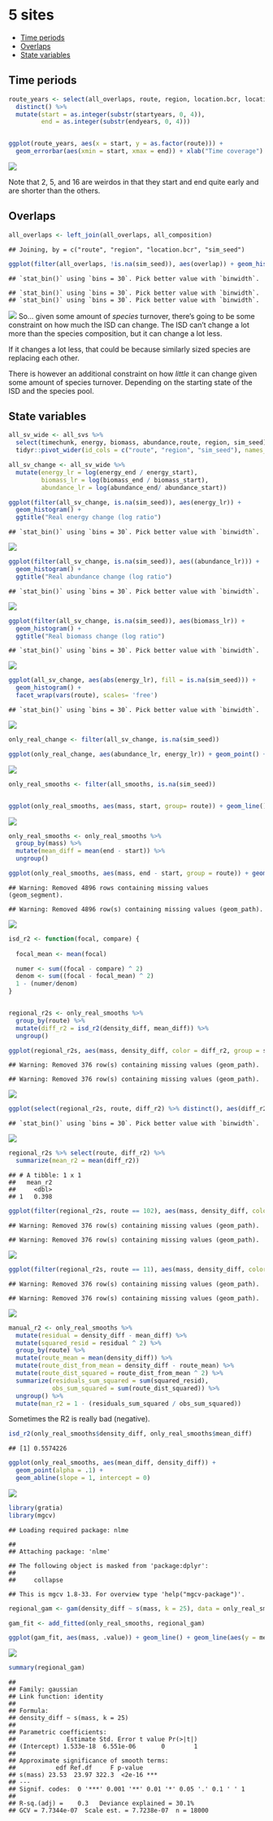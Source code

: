 5 sites
================

  - [Time periods](#time-periods)
  - [Overlaps](#overlaps)
  - [State variables](#state-variables)

## Time periods

``` r
route_years <- select(all_overlaps, route, region, location.bcr, location.routename, startyears, endyears) %>%
  distinct() %>%
  mutate(start = as.integer(substr(startyears, 0, 4)),
         end = as.integer(substr(endyears, 0, 4)))


ggplot(route_years, aes(x = start, y = as.factor(route))) + 
  geom_errorbar(aes(xmin = start, xmax = end)) + xlab("Time coverage") + ylab("Route")
```

![](explore_notsmall_files/figure-gfm/unnamed-chunk-1-1.png)<!-- -->

Note that 2, 5, and 16 are weirdos in that they start and end quite
early and are shorter than the others.

## Overlaps

``` r
all_overlaps <- left_join(all_overlaps, all_composition)
```

    ## Joining, by = c("route", "region", "location.bcr", "sim_seed")

``` r
ggplot(filter(all_overlaps, !is.na(sim_seed)), aes(overlap)) + geom_histogram() + facet_wrap(vars(route), scales = "free_y", ncol = 3) + geom_histogram(data = filter(all_overlaps, is.na(sim_seed)), fill = "orange") + geom_histogram(data = filter(all_overlaps, is.na(sim_seed)), aes(x = composition_overlap), fill = "green")
```

    ## `stat_bin()` using `bins = 30`. Pick better value with `binwidth`.

    ## `stat_bin()` using `bins = 30`. Pick better value with `binwidth`.
    ## `stat_bin()` using `bins = 30`. Pick better value with `binwidth`.

![](explore_notsmall_files/figure-gfm/unnamed-chunk-2-1.png)<!-- --> So…
given some amount of *species* turnover, there’s going to be some
constraint on how much the ISD can change. The ISD can’t change a lot
more than the species composition, but it can change a lot less.

If it changes a lot less, that could be because similarly sized species
are replacing each other.

There is however an additional constraint on how *little* it can change
given some amount of species turnover. Depending on the starting state
of the ISD and the species pool.

## State variables

``` r
all_sv_wide <- all_svs %>%
  select(timechunk, energy, biomass, abundance,route, region, sim_seed) %>%
  tidyr::pivot_wider(id_cols = c("route", "region", "sim_seed"), names_from = timechunk, values_from = c("energy", "biomass", "abundance"))

all_sv_change <- all_sv_wide %>%
  mutate(energy_lr = log(energy_end / energy_start),
         biomass_lr = log(biomass_end / biomass_start),
         abundance_lr = log(abundance_end/ abundance_start))

ggplot(filter(all_sv_change, is.na(sim_seed)), aes(energy_lr)) + 
  geom_histogram() +
  ggtitle("Real energy change (log ratio")
```

    ## `stat_bin()` using `bins = 30`. Pick better value with `binwidth`.

![](explore_notsmall_files/figure-gfm/unnamed-chunk-3-1.png)<!-- -->

``` r
ggplot(filter(all_sv_change, is.na(sim_seed)), aes((abundance_lr))) + 
  geom_histogram() +
  ggtitle("Real abundance change (log ratio")
```

    ## `stat_bin()` using `bins = 30`. Pick better value with `binwidth`.

![](explore_notsmall_files/figure-gfm/unnamed-chunk-3-2.png)<!-- -->

``` r
ggplot(filter(all_sv_change, is.na(sim_seed)), aes(biomass_lr)) + 
  geom_histogram() +
  ggtitle("Real biomass change (log ratio")
```

    ## `stat_bin()` using `bins = 30`. Pick better value with `binwidth`.

![](explore_notsmall_files/figure-gfm/unnamed-chunk-3-3.png)<!-- -->

``` r
ggplot(all_sv_change, aes(abs(energy_lr), fill = is.na(sim_seed))) +
  geom_histogram() +
  facet_wrap(vars(route), scales= 'free')
```

    ## `stat_bin()` using `bins = 30`. Pick better value with `binwidth`.

![](explore_notsmall_files/figure-gfm/unnamed-chunk-4-1.png)<!-- -->

``` r
only_real_change <- filter(all_sv_change, is.na(sim_seed))

ggplot(only_real_change, aes(abundance_lr, energy_lr)) + geom_point() + geom_abline(slope = 1, intercept= 0) #+ geom_point(data = filter(sv_change, is.na(sim_seed)), aes(abundance_change, energy_change), color = "pink")
```

![](explore_notsmall_files/figure-gfm/unnamed-chunk-5-1.png)<!-- -->

``` r
only_real_smooths <- filter(all_smooths, is.na(sim_seed))


ggplot(only_real_smooths, aes(mass, start, group= route)) + geom_line()
```

![](explore_notsmall_files/figure-gfm/unnamed-chunk-6-1.png)<!-- -->

<!-- ```{r} -->

<!-- start_overlaps <- list() -->

<!-- pairs <- expand.grid(a = unique(only_real_smooths$route), b = unique(only_real_smooths$route)) %>% -->

<!--   group_by_all() %>% -->

<!--   mutate(one = min(a, b), -->

<!--          two = max(a, b)) %>% -->

<!--   ungroup() %>% -->

<!--   filter(one != two) %>% -->

<!--   select(one, two) %>% -->

<!--   distinct() -->

<!-- for(i in 1:nrow(pairs)) { -->

<!--   comparison <- filter(only_real_smooths, route %in% pairs[i,]) %>% -->

<!--     select(route, mass, start, end) %>% -->

<!--     group_by_all() %>% -->

<!--     mutate(route = ifelse(route == pairs[i, 1], "one", "two")) %>% -->

<!--     ungroup() %>% -->

<!--     tidyr::pivot_wider(id_cols = mass, names_from = route, values_from = c("start", "end")) %>% -->

<!--     group_by_all() %>% -->

<!--     mutate(startmin = min(start_one, start_two), -->

<!--            endmin = min(end_one, end_two)) %>% -->

<!--     ungroup() -->

<!--   start_overlaps[[i]] <- data.frame( -->

<!--     one = pairs[i,1], -->

<!--     two = pairs[i, 2], -->

<!--     start_overlap = sum(comparison$startmin), -->

<!--     end_overlap = sum(comparison$endmin) -->

<!--   ) -->

<!-- } -->

<!-- ``` -->

<!-- ```{r} -->

<!-- simultaneous_overlaps <- bind_rows(start_overlaps) -->

<!-- ggplot(simultaneous_overlaps, aes(start_overlap)) + geom_histogram() -->

<!-- ggplot(simultaneous_overlaps, aes(end_overlap)) + geom_histogram() -->

<!-- ``` -->

``` r
only_real_smooths <- only_real_smooths %>%
  group_by(mass) %>%
  mutate(mean_diff = mean(end - start)) %>%
  ungroup()

ggplot(only_real_smooths, aes(mass, end - start, group = route)) + geom_segment(aes(x = mass, y = 0, xend = mass, yend = end - start), alpha = .1) + xlim(1, 8) + geom_line(aes(mass, mean_diff), color = "green")
```

    ## Warning: Removed 4896 rows containing missing values (geom_segment).

    ## Warning: Removed 4896 row(s) containing missing values (geom_path).

![](explore_notsmall_files/figure-gfm/unnamed-chunk-7-1.png)<!-- -->

``` r
isd_r2 <- function(focal, compare) {
  
  focal_mean <- mean(focal)

  numer <- sum((focal - compare) ^ 2)
  denom <- sum((focal - focal_mean) ^ 2)
  1 - (numer/denom)
}


regional_r2s <- only_real_smooths %>%
  group_by(route) %>%
  mutate(diff_r2 = isd_r2(density_diff, mean_diff)) %>%
  ungroup()

ggplot(regional_r2s, aes(mass, density_diff, color = diff_r2, group = sim_seed)) + geom_line() + geom_line(aes(y = mean_diff), color = "green") + scale_color_viridis_c(option = "turbo", begin = .1, end = .9) + xlim(1.5, 7.5) + facet_wrap(vars(route))
```

    ## Warning: Removed 376 row(s) containing missing values (geom_path).
    
    ## Warning: Removed 376 row(s) containing missing values (geom_path).

![](explore_notsmall_files/figure-gfm/unnamed-chunk-8-1.png)<!-- -->

``` r
ggplot(select(regional_r2s, route, diff_r2) %>% distinct(), aes(diff_r2)) + geom_histogram()
```

    ## `stat_bin()` using `bins = 30`. Pick better value with `binwidth`.

![](explore_notsmall_files/figure-gfm/unnamed-chunk-8-2.png)<!-- -->

``` r
regional_r2s %>% select(route, diff_r2) %>%
  summarize(mean_r2 = mean(diff_r2))
```

    ## # A tibble: 1 x 1
    ##   mean_r2
    ##     <dbl>
    ## 1   0.398

``` r
ggplot(filter(regional_r2s, route == 102), aes(mass, density_diff, color = diff_r2, group = sim_seed)) + geom_line() + geom_line(aes(y = mean_diff), color = "pink") + scale_color_viridis_c(option = "turbo", begin = .1, end = .9) + xlim(1.5, 7.5) + facet_wrap(vars(route))
```

    ## Warning: Removed 376 row(s) containing missing values (geom_path).
    
    ## Warning: Removed 376 row(s) containing missing values (geom_path).

![](explore_notsmall_files/figure-gfm/unnamed-chunk-8-3.png)<!-- -->

``` r
ggplot(filter(regional_r2s, route == 11), aes(mass, density_diff, color = diff_r2, group = sim_seed)) + geom_line() + geom_line(aes(y = mean_diff), color = "pink") + scale_color_viridis_c(option = "turbo", begin = .1, end = .9) + xlim(1.5, 7.5) + facet_wrap(vars(route))
```

    ## Warning: Removed 376 row(s) containing missing values (geom_path).
    
    ## Warning: Removed 376 row(s) containing missing values (geom_path).

![](explore_notsmall_files/figure-gfm/unnamed-chunk-8-4.png)<!-- -->

``` r
manual_r2 <- only_real_smooths %>%
  mutate(residual = density_diff - mean_diff) %>%
  mutate(squared_resid = residual ^ 2) %>%
  group_by(route) %>%
  mutate(route_mean = mean(density_diff)) %>%
  mutate(route_dist_from_mean = density_diff - route_mean) %>%
  mutate(route_dist_squared = route_dist_from_mean ^ 2) %>%
  summarize(residuals_sum_squared = sum(squared_resid),
            obs_sum_squared = sum(route_dist_squared)) %>%
  ungroup() %>%
  mutate(man_r2 = 1 - (residuals_sum_squared / obs_sum_squared))
```

Sometimes the R2 is really bad (negative).

``` r
isd_r2(only_real_smooths$density_diff, only_real_smooths$mean_diff)
```

    ## [1] 0.5574226

``` r
ggplot(only_real_smooths, aes(mean_diff, density_diff)) + 
  geom_point(alpha = .1) +
  geom_abline(slope = 1, intercept = 0) 
```

![](explore_notsmall_files/figure-gfm/unnamed-chunk-9-1.png)<!-- -->

``` r
library(gratia)
library(mgcv)
```

    ## Loading required package: nlme

    ## 
    ## Attaching package: 'nlme'

    ## The following object is masked from 'package:dplyr':
    ## 
    ##     collapse

    ## This is mgcv 1.8-33. For overview type 'help("mgcv-package")'.

``` r
regional_gam <- gam(density_diff ~ s(mass, k = 25), data = only_real_smooths)

gam_fit <- add_fitted(only_real_smooths, regional_gam)

ggplot(gam_fit, aes(mass, .value)) + geom_line() + geom_line(aes(y = mean_diff), color = "pink") + geom_line(aes(y = density_diff, group = route), alpha = .1)
```

![](explore_notsmall_files/figure-gfm/unnamed-chunk-10-1.png)<!-- -->

``` r
summary(regional_gam)
```

    ## 
    ## Family: gaussian 
    ## Link function: identity 
    ## 
    ## Formula:
    ## density_diff ~ s(mass, k = 25)
    ## 
    ## Parametric coefficients:
    ##              Estimate Std. Error t value Pr(>|t|)
    ## (Intercept) 1.533e-18  6.551e-06       0        1
    ## 
    ## Approximate significance of smooth terms:
    ##           edf Ref.df     F p-value    
    ## s(mass) 23.53  23.97 322.3  <2e-16 ***
    ## ---
    ## Signif. codes:  0 '***' 0.001 '**' 0.01 '*' 0.05 '.' 0.1 ' ' 1
    ## 
    ## R-sq.(adj) =    0.3   Deviance explained = 30.1%
    ## GCV = 7.7344e-07  Scale est. = 7.7238e-07  n = 18000

